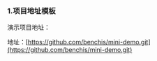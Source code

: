 ### 1.项目地址模板

演示项目地址：

地址：[https://github.com/benchis/mini-demo.git](https://github.com/benchis/mini-demo.git)

